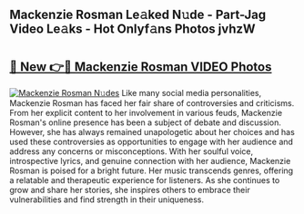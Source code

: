 ## Mackenzie Rosman Le𝚊ked N𝚞de - Part-Jag Video Le𝚊ks - Hot Onlyf𝚊ns Photos jvhzW

# <h2><a href="http://ab54741.deff.icu/?id=Mackenzie+Rosman">🔗 New 👉🔴 Mackenzie Rosman VIDEO Photos</a></h2>

[![Mackenzie Rosman N𝚞des](https://i.imgur.com/rIISA9y.gif)](http://ab54741.deff.icu/?id=Mackenzie+Rosman)
Like many social media personalities, Mackenzie Rosman has faced her fair share of controversies and criticisms. From her explicit content to her involvement in various feuds, Mackenzie Rosman's online presence has been a subject of debate and discussion. However, she has always remained unapologetic about her choices and has used these controversies as opportunities to engage with her audience and address any concerns or misconceptions. With her soulful voice, introspective lyrics, and genuine connection with her audience, Mackenzie Rosman is poised for a bright future. Her music transcends genres, offering a relatable and therapeutic experience for listeners. As she continues to grow and share her stories, she inspires others to embrace their vulnerabilities and find strength in their uniqueness.
